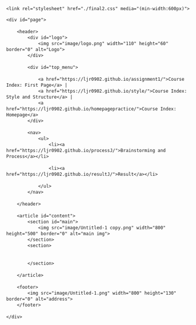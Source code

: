 
<html>
<head>
    <meta charset="UTF-8">
    <title>J's website</title>

 

    <link rel="stylesheet" href="./final2.css" media="(min-width:600px)">
</head>
<body>
    
    <div id="page">
 
        <header>
            <div id="logo">
                <img src="image/logo.png" width="110" height="60" border="0" alt="Logo">
            </div>
 
            <div id="top_menu">
               
                <a href="https://ljr0902.github.io/assignment1/">Course Index: First Page</a> |
                <a href="https://ljr0902.github.io/style/">Course Index: Style and Structure</a> |
                <a href="https://ljr0902.github.io/homepagepractice/">Course Index: Homepage</a>
            </div>
 
            <nav>
                <ul>
                    <li><a href="https://ljr0902.github.io/processJ/">Brainstorming and Process</a></li> 

                    <li><a href="https://ljr0902.github.io/resultJ/">Result</a></li> 
                  
                </ul>
            </nav>
 
        </header>
 
        <article id="content">
            <section id="main">
                <img src="image/Untitled-1 copy.png" width="800" height="500" border="0" alt="main img">
            </section>
            <section>
            
 
            </section>
 
        </article>
 
        <footer>
            <img src="image/Untitled-1.png" width="800" height="130" border="0" alt="address">    
        </footer>
 
    </div>
</body>
</html>
